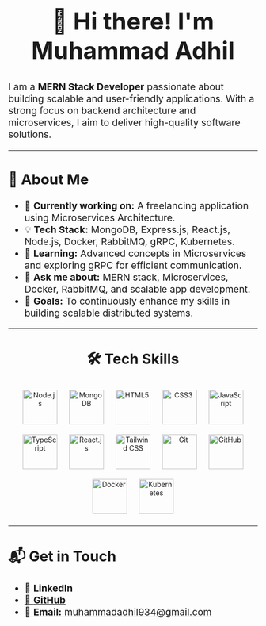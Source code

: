 <div align="center">
  <h1 style="font-size: 3rem;">👋 Hi there! I'm Muhammad Adhil</h1>
</div>

<p style="font-size: 1.2rem;">
  I am a <b>MERN Stack Developer</b> passionate about building scalable and user-friendly applications. With a strong focus on backend architecture and microservices, I aim to deliver high-quality software solutions.
</p>

---

<h2 style="font-size: 1.8rem;">🚀 About Me</h2>
<ul style="font-size: 1.2rem;">
  <li>🔭 <b>Currently working on:</b> A freelancing application using Microservices Architecture.</li>
  <li>💡 <b>Tech Stack:</b> MongoDB, Express.js, React.js, Node.js, Docker, RabbitMQ, gRPC, Kubernetes.</li>
  <li>🌱 <b>Learning:</b> Advanced concepts in Microservices and exploring gRPC for efficient communication.</li>
  <li>💬 <b>Ask me about:</b> MERN stack, Microservices, Docker, RabbitMQ, and scalable app development.</li>
  <li>🎯 <b>Goals:</b> To continuously enhance my skills in building scalable distributed systems.</li>
</ul>

---

<h2 style="font-size: 1.8rem; text-align: center;">🛠️ Tech Skills</h2>
<p align="center">
  <img src="https://cdn.jsdelivr.net/gh/devicons/devicon/icons/nodejs/nodejs-original-wordmark.svg" title="Node.js" alt="Node.js" width="70" height="70" style="margin: 10px;" />
  <img src="https://cdn.jsdelivr.net/gh/devicons/devicon/icons/mongodb/mongodb-original-wordmark.svg" title="MongoDB" alt="MongoDB" width="70" height="70" style="margin: 10px;" />
  <img src="https://cdn.jsdelivr.net/gh/devicons/devicon/icons/html5/html5-original.svg" title="HTML5" alt="HTML5" width="70" height="70" style="margin: 10px;" />
  <img src="https://cdn.jsdelivr.net/gh/devicons/devicon/icons/css3/css3-original.svg" title="CSS3" alt="CSS3" width="70" height="70" style="margin: 10px;" />
  <img src="https://cdn.jsdelivr.net/gh/devicons/devicon/icons/javascript/javascript-original.svg" title="JavaScript" alt="JavaScript" width="70" height="70" style="margin: 10px;" />
  <img src="https://cdn.jsdelivr.net/gh/devicons/devicon/icons/typescript/typescript-original.svg" title="TypeScript" alt="TypeScript" width="70" height="70" style="margin: 10px;" />
  <img src="https://cdn.jsdelivr.net/gh/devicons/devicon/icons/react/react-original.svg" title="React.js" alt="React.js" width="70" height="70" style="margin: 10px;" />
  <img src="https://cdn.jsdelivr.net/gh/devicons/devicon/icons/tailwindcss/tailwindcss-plain.svg" title="Tailwind CSS" alt="Tailwind CSS" width="70" height="70" style="margin: 10px;" />
  <img src="https://cdn.jsdelivr.net/gh/devicons/devicon/icons/git/git-original.svg" title="Git" alt="Git" width="70" height="70" style="margin: 10px;" />
  <img src="https://cdn.jsdelivr.net/gh/devicons/devicon/icons/github/github-original.svg" title="GitHub" alt="GitHub" width="70" height="70" style="margin: 10px;" />
  <img src="https://cdn.jsdelivr.net/gh/devicons/devicon/icons/docker/docker-original-wordmark.svg" title="Docker" alt="Docker" width="70" height="70" style="margin: 10px;" />
  <img src="https://cdn.jsdelivr.net/gh/devicons/devicon/icons/kubernetes/kubernetes-plain-wordmark.svg" title="Kubernetes" alt="Kubernetes" width="70" height="70" style="margin: 10px;" />
</p>


---

<h2 style="font-size: 1.8rem;">📬 Get in Touch</h2>
<ul style="font-size: 1.2rem;">
  <li>💼 <b>LinkedIn</b> <a href='https://www.linkedin.com/in/muhammadadhil/'></li>
  <li>🐙 <b>GitHub</b></li>
  <li>📧 <b>Email:</b> muhammadadhil934@gmail.com</li>
</ul>
